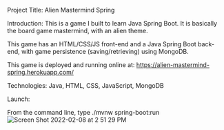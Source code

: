 Project Title: Alien Mastermind Spring

Introduction: This is a game I built to learn Java Spring Boot. It is basically the board game mastermind, with an alien theme.

This game has an HTML/CSS/JS front-end and a Java Spring Boot back-end, with game persistence (saving/retrieving) using MongoDB.

This game is deployed and running online at: https://alien-mastermind-spring.herokuapp.com/

Technologies: Java, HTML, CSS, JavaScript, MongoDB

Launch:

From the command line, type ./mvnw spring-boot:run
![Screen Shot 2022-02-08 at 2 51 29 PM](https://user-images.githubusercontent.com/10048493/153089668-40d6aac1-1d41-4d85-8933-a6578250c3e4.png)
